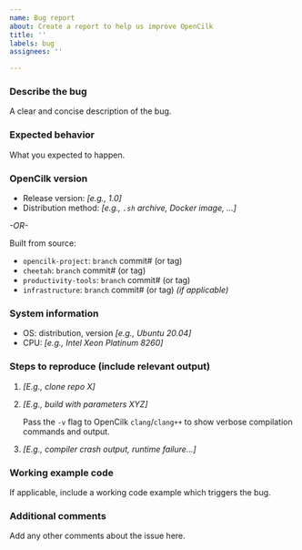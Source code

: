 ```yaml
---
name: Bug report
about: Create a report to help us improve OpenCilk
title: ''
labels: bug
assignees: ''

---
```


### Describe the bug

A clear and concise description of the bug.

### Expected behavior

What you expected to happen.

### OpenCilk version

- Release version: _[e.g., 1.0]_
- Distribution method: _[e.g., `.sh` archive, Docker image, ...]_

_-OR-_

Built from source: 
- `opencilk-project`: `branch` commit# (or tag)
- `cheetah`: `branch` commit# (or tag)
- `productivity-tools`: `branch` commit# (or tag)
- `infrastructure`: `branch` commit# (or tag) _(if applicable)_

### System information

- OS: distribution, version _[e.g., Ubuntu 20.04]_
- CPU: _[e.g., Intel Xeon Platinum 8260]_

### Steps to reproduce (include relevant output)

1. _[E.g., clone repo X]_

2. _[E.g., build with parameters XYZ]_

    Pass the `-v` flag to OpenCilk `clang`/`clang++` to show verbose compilation
    commands and output.

3. _[E.g., compiler crash output, runtime failure...]_

### Working example code

If applicable, include a working code example which triggers the bug.

### Additional comments

Add any other comments about the issue here.
